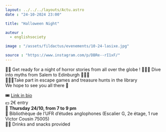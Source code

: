 ```yaml
---
layout: ../../../layouts/Actu.astro
date : "24-10-2024 23:00"

title: "Halloween Night"

auteur :
  - englishsociety

image : "/assets/fildactus/evenements/10-24-lasixe.jpg"

source : "https://www.instagram.com/p/DBRe--rI1xF/"
---
```


🧟‍♂️ Get ready for a night of horror stories from all over the globe ! 🧛🏻‍♀️ Dive into myths from Salem to Edinburgh 🧝🏼‍♀️  
🧙🏿‍♂️Take part in escape games and treasure hunts in the library  
We hope to see you all there 🧞

🎟️ [Link in bio](https://www.helloasso.com/associations/english-society-sorbonne-universite/evenements/soiree-halloween)  
💵 2€ entry  
📅 __Thursday 24/10, from 7 to 9 pm__  
📍 Bibliothèque de l’UFR d’études anglophones (Escalier G, 2e étage, 1 rue Victor Cousin 75005)  
🥤🍿 Drinks and snacks provided
